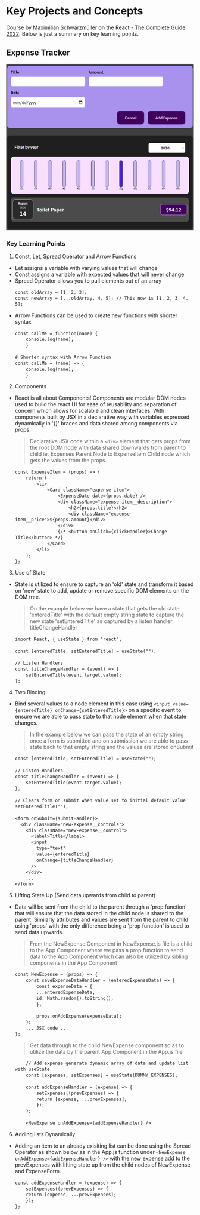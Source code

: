 # Key Projects and Concepts
Course by Maximilian Schwarzmüller on the [React - The Complete Guide 2022](https://www.udemy.com/course/react-the-complete-guide-incl-redux/). Below is just a summary on key learning points.

## Expense Tracker 
![Expense Tracker](ExpenseTracker.png "Expense Tracker")

### Key Learning Points
1. Const, Let, Spread Operator and Arrow Functions
- Let assigns a variable with varying values that will change 
- Const assigns a variable with expected values that will never change
- Spread Operator allows you to pull elements out of an array
    ```
    const oldArray = [1, 2, 3];
    const newArray = [...oldArray, 4, 5]; // This now is [1, 2, 3, 4, 5];
    ```
- Arrow Functions can be used to create new functions with shorter syntax
    ```
    const callMe = function(name) { 
        console.log(name);
        }

    # Shorter syntax with Arrow Function 
    const callMe = (name) => { 
        console.log(name);
        }
    ```

2. Components
- React is all about Components! Components are modular DOM nodes used to build the react UI for ease of reusability and separation of concern which allows for scalable and clean interfaces. With components built by JSX in a declarative way with variables expressed dynamically in '{}' braces and data shared among components via props.

    > Declarative JSX code within a ```<div>``` element that gets props from the root DOM node with data shared downwards from parent to child ie. Expenses Parent Node to ExpenseItem Child node which gets the values from the props.
    ```
    const ExpenseItem = (props) => {
        return (
            <li>
                <Card className="expense-item">
                    <ExpenseDate date={props.date} />
                    <div className="expense-item__description">
                        <h2>{props.title}</h2>
                        <div className="expense-item__price">${props.amount}</div>
                    </div>
                    {/* <button onClick={clickHandler}>Change Title</button> */}
                </Card>
            </li>
        );
    };
    ```

3. Use of State
- State is utilized to ensure to capture an 'old' state and transform it based on 'new' state to add, update or remove specific DOM elements on the DOM tree. 
    > On the example below we have a state that gets the old state 'enteredTitle' with the default empty string state to capture the new state 'setEnteredTitle' as captured by a listen handler titleChangeHandler 
    ``` 
    import React, { useState } from "react";

    const [enteredTitle, setEnteredTitle] = useState("");

    // Listen Handlers
    const titleChangeHandler = (event) => {
        setEnteredTitle(event.target.value);
    };
    ```

4. Two Binding
- Bind several values to a node element in this case using ```<input value={enteredTitle} onChange={setEnteredTitle}>``` on a specific event to ensure we are able to pass state to that node element when that state changes. 
    > In the example below we can pass the state of an empty string once a form is submitted and on submission we are able to pass state back to that empty string and the values are stored onSubmit
    ```
    const [enteredTitle, setEnteredTitle] = useState("");

    // Listen Handlers
    const titleChangeHandler = (event) => {
        setEnteredTitle(event.target.value);
    };

    // Clears form on submit when value set to initial default value
    setEnteredTitle("");

    <form onSubmit={submitHandler}>
      <div className="new-expense__controls">
        <div className="new-expense__control">
          <label>Title</label>
          <input
            type="text"
            value={enteredTitle}
            onChange={titleChangeHandler}
          />
        </div>
        ...
    </form>
    ```

5. Lifting State Up (Send data upwards from child to parent)
- Data will be sent from the child to the parent through a 'prop function' that will ensure that the data stored in the child node is shared to the parent. Similarly attributes and values are sent from the parent to child using 'props' with the only difference being a 'prop function' is used to send data upwards.

    > From the NewExpense Component in NewExpense.js file is a child to the App Component where we pass a prop function to send data to the App Component which can also be utilized by sibling components in the App Component
    ```
    const NewExpense = (props) => {
        const saveExpenseDataHandler = (enteredExpenseData) => {
            const expenseData = {
            ...enteredExpenseData,
            id: Math.random().toString(),
            };

            props.onAddExpense(expenseData);
        };
        ... JSX code ...
    };
    ```
    > Get data through to the child NewExpense component so as to utilize the data by the parent App Component in the App.js file
    ```
        // Add expense generate dynamic array of data and update list with useState
        const [expenses, setExpenses] = useState(DUMMY_EXPENSES);

        const addExpenseHandler = (expense) => {
            setExpenses((prevExpenses) => {
            return [expense, ...prevExpenses];
            });
        };

        <NewExpense onAddExpense={addExpenseHandler} />
    ```

6. Adding lists Dynamically
- Adding an item to an already exisiting list can be done using the Spread Operator as shown below as in the App.js function under ```<NewExpense onAddExpense={addExpenseHandler} />``` with the new expense add to the prevExpenses with lifting state up from the child nodes of NewExpense and ExpenseForm.
    ```
    const addExpenseHandler = (expense) => {
        setExpenses((prevExpenses) => {
        return [expense, ...prevExpenses];
        });
    };
    ```